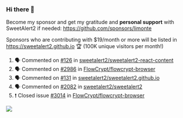 ### Hi there 👋

Become my sponsor and get my gratitude and **personal support** with SweetAlert2 if needed: https://github.com/sponsors/limonte

Sponsors who are contributing with $19/month or more will be listed in https://sweetalert2.github.io 🏆 (100K unique visitors per month!)

<!--START_SECTION:activity-->
1. 🗣 Commented on [#126](https://github.com/sweetalert2/sweetalert2-react-content/issues/126) in [sweetalert2/sweetalert2-react-content](https://github.com/sweetalert2/sweetalert2-react-content)
2. 🗣 Commented on [#2986](https://github.com/FlowCrypt/flowcrypt-browser/issues/2986) in [FlowCrypt/flowcrypt-browser](https://github.com/FlowCrypt/flowcrypt-browser)
3. 🗣 Commented on [#131](https://github.com/sweetalert2/sweetalert2.github.io/issues/131) in [sweetalert2/sweetalert2.github.io](https://github.com/sweetalert2/sweetalert2.github.io)
4. 🗣 Commented on [#2082](https://github.com/sweetalert2/sweetalert2/issues/2082) in [sweetalert2/sweetalert2](https://github.com/sweetalert2/sweetalert2)
5. ❗️ Closed issue [#3014](https://github.com/FlowCrypt/flowcrypt-browser/issues/3014) in [FlowCrypt/flowcrypt-browser](https://github.com/FlowCrypt/flowcrypt-browser)
<!--END_SECTION:activity-->

![](https://github-readme-stats.vercel.app/api?username=limonte&theme=vue&show_icons=true)
